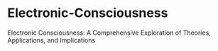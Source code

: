 # Electronic-Consciousness
Electronic Consciousness: A Comprehensive Exploration of Theories, Applications, and Implications
